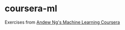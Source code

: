 # coursera-ml
Exercises from [Andew Ng's Machine Learning Coursera](https://www.coursera.org/specializations/machine-learning-introduction)
